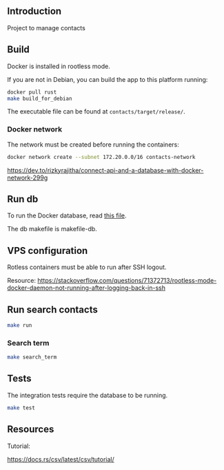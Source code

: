 ## Introduction

Project to manage contacts

## Build

Docker is installed in rootless mode.

If you are not in Debian, you can build the app to this platform running:

```bash
docker pull rust
make build_for_debian
```

The executable file can be found at `contacts/target/release/`.

### Docker network

The network must be created before running the containers:

```bash
docker network create --subnet 172.20.0.0/16 contacts-network
```

<https://dev.to/rizkyrajitha/connect-api-and-a-database-with-docker-network-299g>

## Run db

To run the Docker database, read [this file](https://github.com/CarlosAMolina/postgresql/blob/main/docker/README.md).

The db makefile is makefile-db.

## VPS configuration

Rotless containers must be able to run after SSH logout.

Resource: <https://stackoverflow.com/questions/71372713/rootless-mode-docker-daemon-not-running-after-logging-back-in-ssh>

## Run search contacts

```bash
make run
```

### Search term

```bash
make search_term
```

## Tests

The integration tests require the database to be running.

```bash
make test
```

## Resources

Tutorial:

<https://docs.rs/csv/latest/csv/tutorial/>
